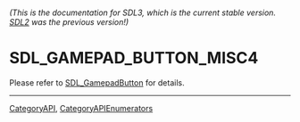 ###### (This is the documentation for SDL3, which is the current stable version. [SDL2](https://wiki.libsdl.org/SDL2/) was the previous version!)
# SDL_GAMEPAD_BUTTON_MISC4

Please refer to [SDL_GamepadButton](SDL_GamepadButton) for details.

----
[CategoryAPI](CategoryAPI), [CategoryAPIEnumerators](CategoryAPIEnumerators)

